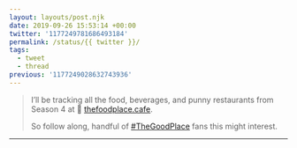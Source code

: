 ```yaml
---
layout: layouts/post.njk
date: 2019-09-26 15:53:14 +00:00
twitter: '1177249781686493184'
permalink: /status/{{ twitter }}/
tags: 
  - tweet
  - thread
previous: '1177249028632743936'
---
```


> I’ll be tracking all the food, beverages, and punny restaurants from Season 4 at 🍤 [thefoodplace.cafe](https://thefoodplace.cafe).
> 
> So follow along, handful of [#TheGoodPlace](https://twitter.com/hashtag/TheGoodPlace) fans this might interest.

---
